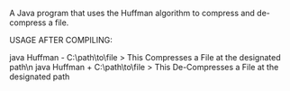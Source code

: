 A Java program that uses the Huffman algorithm to compress and de-compress a file.

USAGE AFTER COMPILING:

  java Huffman - C:\path\to\file      > This Compresses a File at the designated path\n
  java Huffman + C:\path\to\file      > This De-Compresses a File at the designated path

